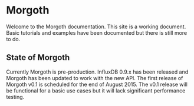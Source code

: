 # Morgoth

Welcome to the Morgoth documentation. This site is a working document.
Basic tutorials and examples have been documented but there is still more to do.

## State of Morgoth
Currently Morgoth is pre-production. InfluxDB 0.9.x has been released and Morgoth has been updated to work with the new API.
The first release of Morgoth v0.1 is scheduled for the end of August 2015.
The v0.1 release will be functional for a basic use cases but it will lack significant performance testing.



